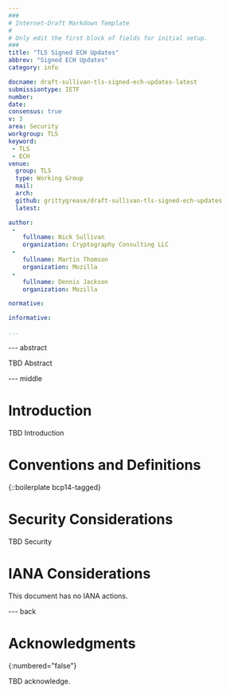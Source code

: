```yaml
---
###
# Internet-Draft Markdown Template
#
# Only edit the first block of fields for initial setup.
###
title: "TLS Signed ECH Updates"
abbrev: "Signed ECH Updates"
category: info

docname: draft-sullivan-tls-signed-ech-updates-latest
submissiontype: IETF
number:
date:
consensus: true
v: 3
area: Security
workgroup: TLS
keyword:
 - TLS
 - ECH
venue:
  group: TLS
  type: Working Group
  mail:
  arch:
  github: grittygrease/draft-sullivan-tls-signed-ech-updates
  latest:

author:
 -
    fullname: Nick Sullivan
    organization: Cryptography Consulting LLC
 -
    fullname: Martin Thomson
    organization: Mozilla
 -
    fullname: Dennis Jackson
    organization: Mozilla

normative:

informative:

...
```


--- abstract

TBD Abstract


--- middle

# Introduction

TBD Introduction


# Conventions and Definitions

{::boilerplate bcp14-tagged}


# Security Considerations

TBD Security


# IANA Considerations

This document has no IANA actions.


--- back

# Acknowledgments
{:numbered="false"}

TBD acknowledge.
